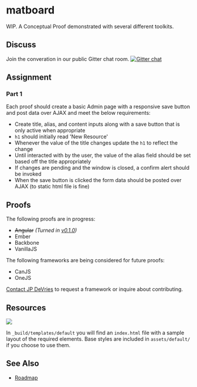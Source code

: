 matboard
========

WIP. A Conceptual Proof demonstrated with several different toolkits.

## Discuss
Join the converation in our public Gitter chat room.
[![Gitter chat](https://badges.gitter.im/jpdevries/matboard.png)](https://gitter.im/jpdevries/matboard)
 
## Assignment
### Part 1
Each proof should create a basic Admin page with a responsive save button and post data over AJAX and meet the below requirements:
 * Create title, alias, and content inputs along with a save button that is only active when appropriate
 * `h1` should initially read 'New Resource'
 * Whenever the value of the title changes update the `h1` to reflect the change  
 * Until interacted with by the user, the value of the alias field should be set based off the title appropriately 
 * If changes are pending and the window is closed, a confirm alert should be invoked
 * When the save button is clicked the form data should be posted over AJAX (to static html file is fine)  

## Proofs
The following proofs are in progress:
 - ~~Angular~~ _(Turned in [v0.1.0](https://github.com/jpdevries/matboard/releases/tag/v0.1.0))_
 - Ember
 - Backbone
 - VanillaJS

The following frameworks are being considered for future proofs:
 - CanJS
 - OneJS

[Contact JP DeVries](mailto:jp@modx.com) to request a framework or inquire about contributing.

## Resources
![](http://jpdevries.s3.amazonaws.com/assets/uploads/matboard/assignment/pt1/graphic2.png)

In `_build/templates/default` you will find an `index.html` file with a sample layout of the required elements. Base styles are included in `assets/default/` if you choose to use them. 

## See Also
 * [Roadmap](https://github.com/jpdevries/matboard/wiki/Roadmap)
